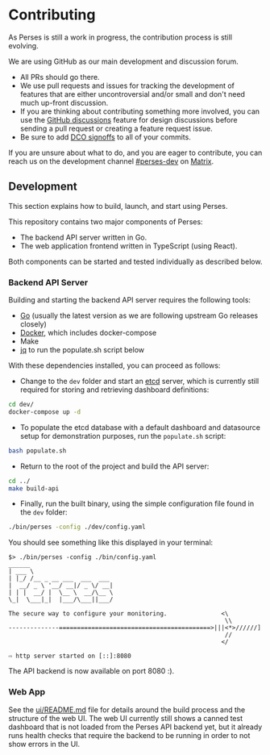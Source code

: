 Contributing
============

As Perses is still a work in progress, the contribution process is still evolving.

We are using GitHub as our main development and discussion forum.

* All PRs should go there.
* We use pull requests and issues for tracking the development of features that are either uncontroversial and/or small and don't need much up-front discussion.
* If you are thinking about contributing something more involved, you can use the [GitHub discussions](https://github.com/perses/perses/discussions) feature for design discussions before sending a pull request or creating a feature request issue.
* Be sure to add [DCO signoffs](https://github.com/probot/dco#how-it-works) to all of your commits.

If you are unsure about what to do, and you are eager to contribute, you can reach us on the development channel [#perses-dev](https://matrix.to/#/#perses-dev:matrix.org) on [Matrix](https://matrix.org/).

## Development

This section explains how to build, launch, and start using Perses.

This repository contains two major components of Perses:

* The backend API server written in Go.
* The web application frontend written in TypeScript (using React).

Both components can be started and tested individually as described below.

### Backend API Server

Building and starting the backend API server requires the following tools:

* [Go](https://go.dev/doc/install) (usually the latest version as we are following upstream Go releases closely)
* [Docker](https://docs.docker.com/engine/install/), which includes docker-compose
* Make
* [jq](https://stedolan.github.io/jq/download/) to run the populate.sh script below

With these dependencies installed, you can proceed as follows:

* Change to the `dev` folder and start an [etcd](https://etcd.io/) server, which is currently still required for storing and retrieving dashboard definitions:

```bash
cd dev/
docker-compose up -d
```

* To populate the etcd database with a default dashboard and datasource setup for demonstration purposes, run the `populate.sh` script:

```bash
bash populate.sh
```

* Return to the root of the project and build the API server:

```bash
cd ../
make build-api
```

* Finally, run the built binary, using the simple configuration file found in the `dev` folder:

```bash
./bin/perses -config ./dev/config.yaml
```

You should see something like this displayed in your terminal:

```log
$> ./bin/perses -config ./bin/config.yaml
______
| ___ \
| |_/ /__ _ __ ___  ___  ___
|  __/ _ \ '__/ __|/ _ \/ __|
| | |  __/ |  \__ \  __/\__ \
\_|  \___|_|  |___/\___||___/

The secure way to configure your monitoring.               <\
                                                            \\
--------------==========================================>|||<*>//////]
                                                            //
                                                           </

⇨ http server started on [::]:8080

```

The API backend is now available on port 8080 :).

### Web App

See the [ui/README.md](./ui/README.md) file for details around the build process and the structure of the web UI. The web UI currently still shows a canned test dashboard that is not loaded from the Perses API backend yet, but it already runs health checks that require the backend to be running in order to not show errors in the UI.
